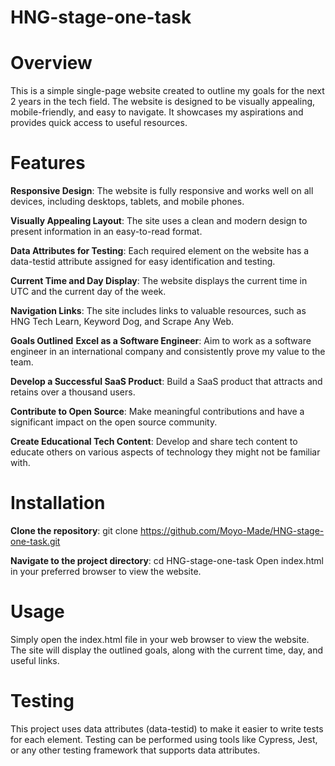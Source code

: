 

# HNG-stage-one-task

# Overview
This is a simple single-page website created to outline my goals for the next 2 years in the tech field. The website is designed to be visually appealing, mobile-friendly, and easy to navigate. It showcases my aspirations and provides quick access to useful resources.

# Features
**Responsive Design**: The website is fully responsive and works well on all devices, including desktops, tablets, and mobile phones.

**Visually Appealing Layout**: The site uses a clean and modern design to present information in an easy-to-read format.

**Data Attributes for Testing**: Each required element on the website has a data-testid attribute assigned for easy identification and testing.

**Current Time and Day Display**: The website displays the current time in UTC and the current day of the week.

**Navigation Links**: The site includes links to valuable resources, such as HNG Tech Learn, Keyword Dog, and Scrape Any Web.

**Goals Outlined**
**Excel as a Software Engineer**: Aim to work as a software engineer in an international company and consistently prove my value to the team.

**Develop a Successful SaaS Product**: Build a SaaS product that attracts and retains over a thousand users.

**Contribute to Open Source**: Make meaningful contributions and have a significant impact on the open source community.

**Create Educational Tech Content**: Develop and share tech content to educate others on various aspects of technology they might not be familiar with.

# Installation
**Clone the repository**:
git clone https://github.com/Moyo-Made/HNG-stage-one-task.git

**Navigate to the project directory**:
cd HNG-stage-one-task
Open index.html in your preferred browser to view the website.

# Usage
Simply open the index.html file in your web browser to view the website. The site will display the outlined goals, along with the current time, day, and useful links.

# Testing
This project uses data attributes (data-testid) to make it easier to write tests for each element. Testing can be performed using tools like Cypress, Jest, or any other testing framework that supports data attributes.